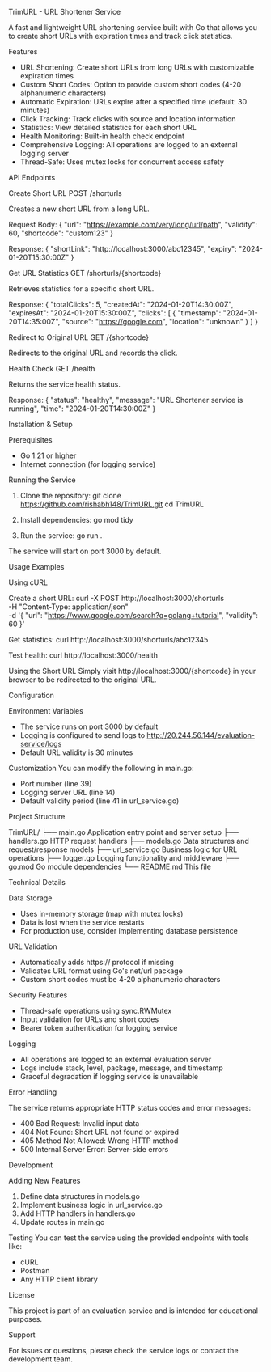 TrimURL - URL Shortener Service

A fast and lightweight URL shortening service built with Go that allows you to create short URLs with expiration times and track click statistics.

Features

- URL Shortening: Create short URLs from long URLs with customizable expiration times
- Custom Short Codes: Option to provide custom short codes (4-20 alphanumeric characters)
- Automatic Expiration: URLs expire after a specified time (default: 30 minutes)
- Click Tracking: Track clicks with source and location information
- Statistics: View detailed statistics for each short URL
- Health Monitoring: Built-in health check endpoint
- Comprehensive Logging: All operations are logged to an external logging server
- Thread-Safe: Uses mutex locks for concurrent access safety

API Endpoints

Create Short URL
POST /shorturls

Creates a new short URL from a long URL.

Request Body:
{
  "url": "https://example.com/very/long/url/path",
  "validity": 60,
  "shortcode": "custom123"
}

Response:
{
  "shortLink": "http://localhost:3000/abc12345",
  "expiry": "2024-01-20T15:30:00Z"
}

Get URL Statistics
GET /shorturls/{shortcode}

Retrieves statistics for a specific short URL.

Response:
{
  "totalClicks": 5,
  "createdAt": "2024-01-20T14:30:00Z",
  "expiresAt": "2024-01-20T15:30:00Z",
  "clicks": [
    {
      "timestamp": "2024-01-20T14:35:00Z",
      "source": "https://google.com",
      "location": "unknown"
    }
  ]
}

Redirect to Original URL
GET /{shortcode}

Redirects to the original URL and records the click.

Health Check
GET /health

Returns the service health status.

Response:
{
  "status": "healthy",
  "message": "URL Shortener service is running",
  "time": "2024-01-20T14:30:00Z"
}

Installation & Setup

Prerequisites
- Go 1.21 or higher
- Internet connection (for logging service)

Running the Service

1. Clone the repository:
   git clone https://github.com/rishabh148/TrimURL.git
   cd TrimURL

2. Install dependencies:
   go mod tidy

3. Run the service:
   go run .

The service will start on port 3000 by default.

Usage Examples

Using cURL

Create a short URL:
curl -X POST http://localhost:3000/shorturls \
  -H "Content-Type: application/json" \
  -d '{
    "url": "https://www.google.com/search?q=golang+tutorial",
    "validity": 60
  }'

Get statistics:
curl http://localhost:3000/shorturls/abc12345

Test health:
curl http://localhost:3000/health

Using the Short URL
Simply visit http://localhost:3000/{shortcode} in your browser to be redirected to the original URL.

Configuration

Environment Variables
- The service runs on port 3000 by default
- Logging is configured to send logs to http://20.244.56.144/evaluation-service/logs
- Default URL validity is 30 minutes

Customization
You can modify the following in main.go:
- Port number (line 39)
- Logging server URL (line 14)
- Default validity period (line 41 in url_service.go)

Project Structure

TrimURL/
├── main.go           Application entry point and server setup
├── handlers.go       HTTP request handlers
├── models.go         Data structures and request/response models
├── url_service.go    Business logic for URL operations
├── logger.go         Logging functionality and middleware
├── go.mod           Go module dependencies
└── README.md        This file

Technical Details

Data Storage
- Uses in-memory storage (map with mutex locks)
- Data is lost when the service restarts
- For production use, consider implementing database persistence

URL Validation
- Automatically adds https:// protocol if missing
- Validates URL format using Go's net/url package
- Custom short codes must be 4-20 alphanumeric characters

Security Features
- Thread-safe operations using sync.RWMutex
- Input validation for URLs and short codes
- Bearer token authentication for logging service

Logging
- All operations are logged to an external evaluation server
- Logs include stack, level, package, message, and timestamp
- Graceful degradation if logging service is unavailable

Error Handling

The service returns appropriate HTTP status codes and error messages:

- 400 Bad Request: Invalid input data
- 404 Not Found: Short URL not found or expired
- 405 Method Not Allowed: Wrong HTTP method
- 500 Internal Server Error: Server-side errors

Development

Adding New Features
1. Define data structures in models.go
2. Implement business logic in url_service.go
3. Add HTTP handlers in handlers.go
4. Update routes in main.go

Testing
You can test the service using the provided endpoints with tools like:
- cURL
- Postman
- Any HTTP client library

License

This project is part of an evaluation service and is intended for educational purposes.

Support

For issues or questions, please check the service logs or contact the development team.
